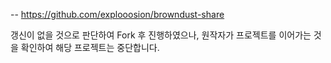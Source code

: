  -- https://github.com/explooosion/browndust-share

 갱신이 없을 것으로 판단하여 Fork 후 진행하였으나, 원작자가 프로젝트를 이어가는 것을 확인하여 해당 프로젝트는 중단합니다.
